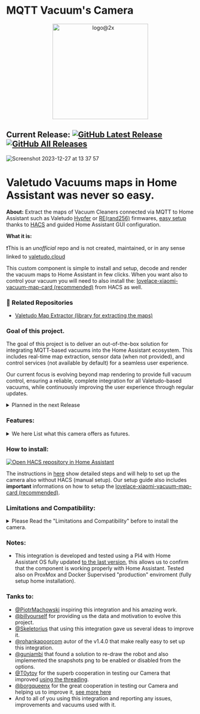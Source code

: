 [releases_shield]: https://img.shields.io/github/release/sca075/mqtt_vacuum_camera.svg?style=popout
[latest_release]: https://github.com/sca075/mqtt_vacuum_camera/releases/latest
[releases]: https://github.com/sca075/mqtt_vacuum_camera/releases
[downloads_total_shield]: https://img.shields.io/github/downloads/sca075/mqtt_vacuum_camera/total

# MQTT Vacuum's Camera
<p align="center">
  <img width="256" alt="logo@2x" src="https://github.com/sca075/mqtt_vacuum_camera/assets/82227818/0c623494-2844-4ed9-a246-0ad27f32503e">
</p>

## Current Release: [![GitHub Latest Release][releases_shield]][latest_release] [![GitHub All Releases][downloads_total_shield]][releases]

![Screenshot 2023-12-27 at 13 37 57](https://github.com/sca075/valetudo_vacuum_camera/assets/82227818/4f1f76ee-b507-4fde-b1bd-32e6980873cb)

# Valetudo Vacuums maps in Home Assistant was never so easy.

**About:**
Extract the maps of Vacuum Cleaners connected via MQTT to Home Assistant such as Valetudo [Hypfer](https://valetudo.cloud/) or [RE(rand256)](https://github.com/rand256/valetudo) firmwares, [easy setup](./docs/install.md) thanks to [HACS](https://hacs.xyz/)  and guided Home Assistant GUI configuration.

**What it is:**

❗This is an _unofficial_ repo and is not created, maintained, or in any sense linked to [valetudo.cloud](https://valetudo.cloud)

This custom component is simple to install and setup, decode and render the vacuum maps to Home Assistant in few clicks.
When you want also to control your vacuum you will need to also install the:
[lovelace-xiaomi-vacuum-map-card (recommended)](https://github.com/PiotrMachowski/lovelace-xiaomi-vacuum-map-card) from HACS as well.

### 🔗 Related Repositories

- [Valetudo Map Extractor (library for extracting the maps)](https://github.com/sca075/Python-package-valetudo-map-parser)

### Goal of this project.
The goal of this project is to deliver an out-of-the-box solution for integrating MQTT-based vacuums into the Home Assistant ecosystem. 
This includes real-time map extraction, sensor data (when not provided), and control services (not available by default)
for a seamless user experience.

Our current focus is evolving beyond map rendering to provide full vacuum control, ensuring a reliable, complete integration for all Valetudo-based vacuums, while continuously improving the user experience through regular updates.  
<details>
   <summary>Planned in the next Release</summary>

Would be really appreciated your kind help and understanding.
The next release isn't planned yet, there are serius refactoring to do.
If you want to contribute, please consider joining our efforts.

#### 2025.x.0 - **Refactoring and New Additions**

- This release will be postponed till below is completed and tested.
- **Changes**
  - Refactored the code to improve readability and maintainability.
  - Remove file operation routines not required for logging export.
- **Features / Improvements :**
  - Enable loading and saving of maps via services by fully integrating with  [MapLoader](https://github.com/pkoehlers/maploader).
  - Add options for Area and Floor management.
  - Option to resize the Robot? maybe ;)
</details>


### Features:
<details><summary> We here List what this camera offers as futures.</summary>

1) All Valetudo equipped vacuums are supported.
2) Supported languages (English, Arabic, Chinese, Czech, Dutch, French, German, Italian, Japanese, Polish, Norwegian, Russian, Spanish, Swedish).
3) **Automatically Generate the calibration points for the lovelace-xiaomi-vacuum-map-card** to ensure full compatibility to this user-friendly card.
4) **Automatically Generate rooms based configuration when vacuum support this functionality**, this will allow you to configure the rooms quickly on the [lovelace-xiaomi-vacuum-map-card](https://github.com/PiotrMachowski/lovelace-xiaomi-vacuum-map-card).
5) **The camera take automatically [snapshots](./docs/snapshots.md) (when the vacuum idle/ error / docked)**. It is also possible to save a snapshot using the Action from Home Assistant with the file name and location you want to use. By the default the snapshot is saved in the www folder of Home Assistant. If the snapshot is disabled from Image Options the png will be deleted automatically.
   ```
   service: camera.snapshot
   target:
     entity_id: camera.valetudo_your_vacuum_camera
   data:
     filename: /config/www/REPLACE_ME.png
   ```
6) **Change the image options** directly form the Home Assistant integration UI with a simple click on the integration configuration.
   - **Image Rotation**: 0, 90, 180, 270 (default is 0).
   - [**Trim automatically the images**](./docs/croping_trimming.md). The standard Valetudo images size 5210x5210 or more, are resized automatically (At boot the camera trims and reduces the images sizes). Default margins are 150 pixels, you can customize this value from the image options.
   - Base colors are the **colors for robot, charger, walls, background, zones etc**.
   - **Rooms colors**, Room 1 is actually also the Floor color (for vacuum that do not support rooms).
   - **[Transparency level](./docs/transparency.md) for all elements and rooms** colours can be also customize.
   - It is possible to **display on the image the vacuum status**, this option add a vacuum status text at the top left of the image. Status and room where the vacuum is will be display on the text filed.
7) This integration make possible to **render multiple vacuums** as per each camera will be named with the vacuum name (example: vacuum.robot1 = camera.robot1_camera.. vacuum.robotx = camera.robotx_camera)
8) The camera as all cameras in HA **supports the ON/OFF service**, it is possible to *suspend and resume the camera streem as desired*.
9) In the attributes is possible to get on what room the vacuum is.
10) No Go, Virtual Walls, Zone Clean, Active Segments and Obstacles are draw on the map when available.
11) [Auto Zooming the room (segment)](./docs/auto_zoom.md) when the vacuum is cleaning it.
12) Support Actions "reload" and "reset_trims" implemented for changing the camera settings without restarting Home Assistant.
13) Rand256 sensors are pre-configured from the integration, this will allow you to have all the sensors available in Home Assistant.
14) Added the [**Actions**](./docs/actions.md) for Rand256 / Hypfer to control the vacuums without to format the MQTT messages.
15) [Obstacles](./docs/obstacles_detection.md) are displayed on the map when available. When the vacuum support  ```ObstaclesImage``` is also possible to view the obstacles images.
</details>


### How to install:

[![Open HACS repository in Home Assistant](https://my.home-assistant.io/badges/hacs_repository.svg)](https://my.home-assistant.io/redirect/hacs_repository/?owner=sca075&repository=mqtt_vacuum_camera&category=integration)

The instructions in [here](./docs/install.md) show detailed steps and will help to set up the camera also without HACS (manual setup).
Our setup guide also includes **important** informations on how to setup the [lovelace-xiaomi-vacuum-map-card (recommended)](https://github.com/PiotrMachowski/lovelace-xiaomi-vacuum-map-card).


### Limitations and Compatibility:
<details>
   <summary>
      Please Read the "Limitations and Compatibility" before to install the camera.
   </summary>

I kindly ask for your understanding regarding any limitations you may encounter with this custom component (please read also
our [**notice**](./NOTICE.txt)).
While it's been extensively tested on a PI4 8GB and now also on ProxMox VE, hardware below PI4 8GB may face issues. **Your feedback on such platforms is invaluable**;
please report any problems you encounter.
As a team of one, I'm diligently working to address compatibility across all environments, but this process takes time. In the interim, you can utilize [ValetudoPNG](https://github.com/erkexzcx/valetudopng) as an alternative on unsupported platforms.
Your support in making this component compatible with all environments is greatly appreciated. If you'd like to contribute, whether through code or time, please consider joining our efforts.
For further details on how the camera operates and how you can contribute, refer to the Wiki section of this project. Your patience and assistance are crucial as we strive toward our goal of universal compatibility.

#### Compatibility:
- PI3 4GB: The camera is working on PI3 4GB, anyhow no chance there to run two vacuums cameras at the same time.
- PI4 4GB: The camera is working on PI4 4GB, anyhow run two vacuums cameras at the same time isn't advised even if possible.
- All Vacuums with Valetudo Hypfer or Rand256 firmware are supported.
- If you have a vacuum with a different firmware connected via MQTT, please let us know, we will try to add the support for it.
</details> 


### Notes:
- This integration is developed and tested using a PI4 with Home Assistant OS fully updated [to the last version](https://www.home-assistant.io/faq/release/), this allows us to confirm that the component is working properly with Home Assistant. Tested also on ProxMox and Docker Supervised "production" enviroment (fully setup home installation).
### Tanks to:
- [@PiotrMachowski](https://github.com/PiotrMachowski) inspiring this integration and his amazing work.
- [@billyourself](https://github.com/billyourself) for providing us the data and motivation to evolve this project.
- [@Skeletorjus](https://github.com/Skeletorjus) that using this integration gave us several ideas to improve it.
- [@rohankapoorcom](https://github.com/rohankapoorcom) autor of the v1.4.0 that make really easy to set up this integration.
- [@gunjambi](https://github.com/gunjambi) that found a solution to re-draw the robot and also implemented the snapshots png to be enabled or disabled from the options.
- [@T0ytoy](https://github.com/T0ytoy) for the superb cooperation in testing our Camera that improved [using the threading](https://github.com/sca075/valetudo_vacuum_camera/discussions/71).
- [@borgqueenx](https://github.com/borgqueenx) for the great cooperation in testing our Camera and helping us to improve it, [see more here](https://github.com/sca075/mqtt_vacuum_camera/discussions/296#:~:text=Edit-,borgqueenx,-2%20weeks%20ago)
- And to all of you using this integration and reporting any issues, improvements and vacuums used with it.
